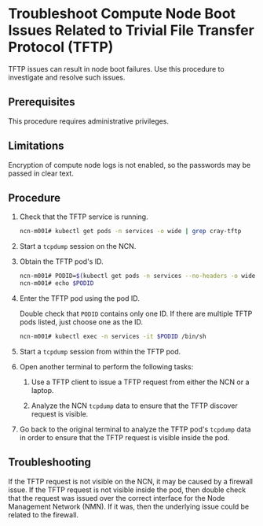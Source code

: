 # Troubleshoot Compute Node Boot Issues Related to Trivial File Transfer Protocol \(TFTP\)

TFTP issues can result in node boot failures. Use this procedure to investigate and resolve such issues.

## Prerequisites

This procedure requires administrative privileges.

## Limitations

Encryption of compute node logs is not enabled, so the passwords may be passed in clear text.

## Procedure

1. Check that the TFTP service is running.

    ```bash
    ncn-m001# kubectl get pods -n services -o wide | grep cray-tftp
    ```

1. Start a `tcpdump` session on the NCN.

1. Obtain the TFTP pod's ID.

    ```bash
    ncn-m001# PODID=$(kubectl get pods -n services --no-headers -o wide | grep cray-tftp | awk '{print $1}')
    ncn-m001# echo $PODID
    ```

1. Enter the TFTP pod using the pod ID.

    Double check that `PODID` contains only one ID. If there are multiple TFTP pods listed, just choose one as the ID.

    ```bash
    ncn-m001# kubectl exec -n services -it $PODID /bin/sh
    ```

1. Start a `tcpdump` session from within the TFTP pod.

1. Open another terminal to perform the following tasks:

    1. Use a TFTP client to issue a TFTP request from either the NCN or a laptop.

    1. Analyze the NCN `tcpdump` data to ensure that the TFTP discover request is visible.

1. Go back to the original terminal to analyze the TFTP pod's `tcpdump` data in order to ensure that the TFTP request is visible inside the pod.

## Troubleshooting

If the TFTP request is not visible on the NCN, it may be caused by a firewall issue. If the TFTP request is not visible inside the pod,
then double check that the request was issued over the correct interface for the Node Management Network \(NMN\). If it was, then the
underlying issue could be related to the firewall.
